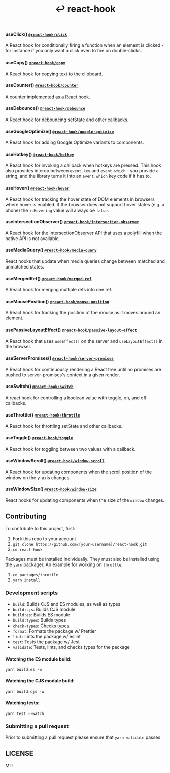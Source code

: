 <div align="center">
  <h1 align="center">
    ↩ react-hook
    <br>
    <br>
  </h1>
</div>

#### useClick() [`@react-hook/click`](packages/click)

A React hook for conditionally firing a function when an element is
clicked - for instance if you only want a click even to fire on
double-clicks.

#### useCopy() [`@react-hook/copy`](packages/copy)

A React hook for copying text to the clipboard.

#### useCounter() [`@react-hook/counter`](packages/counter)

A counter implemented as a React hook.

#### useDebounce() [`@react-hook/debounce`](packages/debounce)

A React hook for debouncing setState and other callbacks.

#### useGoogleOptimize() [`@react-hook/google-optimize`](packages/google-optimize)

A React hook for adding Google Optimize variants to components.

#### useHotkey() [`@react-hook/hotkey`](packages/hotkey)

A React hook for invoking a callback when hotkeys are pressed. This hook also
provides interop between `event.key` and `event.which` - you provide a string, and
the library turns it into an `event.which` key code if it has to.

#### useHover() [`@react-hook/hover`](packages/hover)

A React hook for tracking the hover state of DOM elements in browsers
where hover is enabled. If the browser does not support hover states
(e.g. a phone) the `isHovering` value will always be `false`.

#### useIntersectionObserver() [`@react-hook/intersection-observer`](packages/intersection-observer)

A React hook for the IntersectionObserver API that uses a polyfill when the native API is not available.

#### useMediaQuery() [`@react-hook/media-query`](packages/media-query)

React hooks that update when media queries change between matched and unmatched states.

#### useMergedRef() [`@react-hook/merged-ref`](packages/merged-ref)

A React hook for merging multiple refs into one ref.

#### useMousePosition() [`@react-hook/mouse-position`](packages/mouse-position)

A React hook for tracking the position of the mouse as it moves around
an element.

#### usePassiveLayoutEffect() [`@react-hook/passive-layout-effect`](packages/passive-layout-effect)

A React hook that uses `useEffect()` on the server and `useLayoutEffect()` in the browser.

#### useServerPromises() [`@react-hook/server-promises`](packages/server-promises)

A React hook for continuously rendering a React tree until no promises are pushed to server-promises's
context in a given render.

#### useSwitch() [`@react-hook/switch`](packages/switch)

A react hook for controlling a boolean value with toggle, on, and off callbacks.

#### useThrottle() [`@react-hook/throttle`](packages/throttle)

A React hook for throttling setState and other callbacks.

#### useToggle() [`@react-hook/toggle`](packages/toggle)

A React hook for toggling between two values with a callback.

#### useWindowScroll() [`@react-hook/window-scroll`](packages/window-scroll)

A React hook for updating components when the scroll position of the window
on the y-axis changes.

#### useWindowSize() [`@react-hook/window-size`](packages/window-size)

React hooks for updating components when the size of the `window`
changes.

## Contributing

To contribute to this project, first:

1. Fork this repo to your account
2. `git clone https://github.com/[your-username]/react-hook.git`
3. `cd react-hook`

Packages must be installed individually. They must also be installed using the `yarn` packager. An example for working on `throttle`:

1. `cd packages/throttle`
2. `yarn install`

### Development scripts

- `build`: Builds CJS and ES modules, as well as types
- `build:cjs`: Builds CJS module
- `build:es`: Builds ES module
- `build:types`: Builds types
- `check-types`: Checks types
- `format`: Formats the package w/ Prettier
- `lint`: Lints the package w/ eslint
- `test`: Tests the package w/ Jest
- `validate`: Tests, lints, and checks types for the package

#### Watching the ES module build:

`yarn build:es -w`

#### Watching the CJS module build:

`yarn build:cjs -w`

#### Watching tests:

`yarn test --watch`

### Submitting a pull request

Prior to submitting a pull request please ensure that `yarn validate` passes

## LICENSE

MIT
